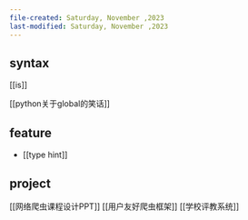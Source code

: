 ```yaml
---
file-created: Saturday, November ,2023
last-modified: Saturday, November ,2023
---
```


## syntax
[[is]]


[[python关于global的笑话]]



## feature

* [[type hint]]



## project


[[网络爬虫课程设计PPT]]
[[用户友好爬虫框架]]
[[学校评教系统]]

